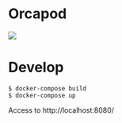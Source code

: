 # Orcapod

![](https://upload.wikimedia.org/wikipedia/commons/9/9f/Orca_pod_southern_residents.jpg?1603612317771)


# Develop
```
$ docker-compose build
$ docker-compose up
```

Access to http://localhost:8080/